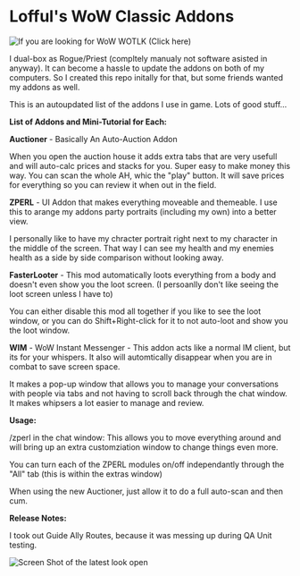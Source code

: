 # Lofful's WoW Classic Addons
![If you are looking for WoW WOTLK (Click here)](https://github.com/ZaxLofful/Lofful-s-WoW-WOTLK-Addons)

I dual-box as Rogue/Priest (compltely manualy not software asisted in anyway). It can become a hassle to update the addons on both of my computers. So I created this repo initally for that, but some friends wanted my addons as well.

This is an autoupdated list of the addons I use in game. Lots of good stuff...

**List of Addons and Mini-Tutorial for Each:**

**Auctioner** - Basically An Auto-Auction Addon

When you open the auction house it adds extra tabs that are very usefull and will auto-calc prices and stacks for you. Super easy to make money this way. You can scan the whole AH, whic the "play" button. It will save prices for everything so you can review it when out in the field.

**ZPERL** - UI Addon that makes everything moveable and themeable. I use this to arange my addons party portraits (including my own) into a better view.

I personally like to have my chracter portrait right next to my character in the middle of the screen. That way I can see my health and my enemies health as a side by side comparison without looking away.

**FasterLooter** - This mod automatically loots everything from a body and doesn't even show you the loot screen. (I persoanlly don't like seeing the loot screen unless I have to)

You can either disable this mod all together if you like to see the loot window, or you can do Shift+Right-click for it to not auto-loot and show you the loot window.

**WIM** - WoW Instant Messenger - This addon acts like a normal IM client, but its for your whispers. It also will automtically disappear when you are in combat to save screen space.

It makes a pop-up window that allows you to manage your conversations with people via tabs and not having to scroll back through the chat window. It makes whipsers a lot easier to manage and review.

**Usage:**

/zperl in the chat window: This allows you to move everything around and will bring up an extra customziation window to change things even more.

You can turn each of the ZPERL modules on/off independantly through the "All" tab (this is within the extras window)

When using the new Auctioner, just allow it to do a full auto-scan and then cum.

**Release Notes:**

I took out Guide Ally Routes, because it was messing up during QA Unit testing.


![Screen Shot of the latest look open](https://github.com/ZaxLofful/Lofful-s-WoW-Classic-Addons/blob/master/1080p_open.png)
